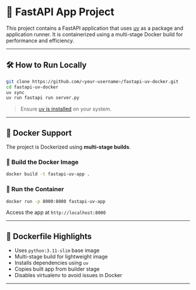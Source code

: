 # 🚀 FastAPI App Project

This project contains a FastAPI application that uses [uv](https://docs.astral.sh/uv/) as a package and application runner. It is containerized using a multi-stage Docker build for performance and efficiency.

---

## 🛠️ How to Run Locally

```bash
git clone https://github.com/<your-username>/fastapi-uv-docker.git
cd fastapi-uv-docker
uv sync
uv run fastapi run server.py
```

> Ensure [uv is installed](https://docs.astral.sh/uv/getting-started/installation/) on your system.

---

## 🐳 Docker Support

The project is Dockerized using **multi-stage builds**.

### 🔧 Build the Docker Image

```bash
docker build -t fastapi-uv-app .
```

### 🚀 Run the Container

```bash
docker run -p 8000:8000 fastapi-uv-app
```

Access the app at `http://localhost:8000`

---

## 🧱 Dockerfile Highlights

- Uses `python:3.11-slim` base image
- Multi-stage build for lightweight image
- Installs dependencies using `uv`
- Copies built app from builder stage
- Disables virtualenv to avoid issues in Docker

---

